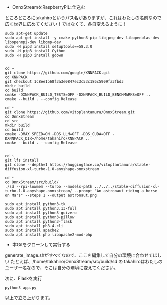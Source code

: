 + OnnxStreamをRaspberryPiに仕込む

ところどころにtakahiroというパス名がありますが、これはわたしの名前なので広く世界に広めてください！ではなくて、各自変えるように！

```
sudo apt-get update
sudo apt-get install -y cmake python3-pip libjpeg-dev libopenblas-dev libopenmpi-dev libomp-dev
sudo -H pip3 install setuptools==58.3.0
sudo -H pip3 install Cython
sudo -H pip3 install gdown


cd ~
git clone https://github.com/google/XNNPACK.git
cd XNNPACK
git checkout 1c8ee1b68f3a3e0847ec3c53c186c5909fa3fbd3
mkdir build
cd build
cmake -DXNNPACK_BUILD_TESTS=OFF -DXNNPACK_BUILD_BENCHMARKS=OFF ..
cmake --build . --config Release

cd ~
git clone https://github.com/vitoplantamura/OnnxStream.git
cd OnnxStream
cd src
mkdir build
cd build
cmake -DMAX_SPEED=ON -DOS_LLM=OFF -DOS_CUDA=OFF -DXNNPACK_DIR=/home/takahiro/XNNPACK ..
cmake --build . --config Release


cd ~
git lfs install
git clone --depth=1 https://huggingface.co/vitoplantamura/stable-diffusion-xl-turbo-1.0-anyshape-onnxstream

cd ~
cd OnnxStream/src/build/
./sd --rpi-lowmem --turbo --models-path ../../../stable-diffusion-xl-turbo-1.0-anyshape-onnxstream/ --prompt "An astronaut riding a horse on Mars" --steps 1 --output astronaut.png

sudo apt install python3-tk
sudo apt install python3.13-full
sudo apt install python3-guizero
sudo apt install python3-pillow
sudo apt install python3-flask
sudo apt install ph8.4-cli
sudo apt install apache2
sudo apt install php libapache2-mod-php

```

+ 本Gitをクローンして実行する

generate_image.shがすべてなので、ここを編集して自分の環境に合わせてほしい
たとえば、/home/takahiro/OnnxStream/src/build/sd の takahiroはわたしのユーザー名なので、そこは自分の環境に変えてください。

次に、Flaskを実行
```
python3 app.py
```
以上で立ち上がります。
